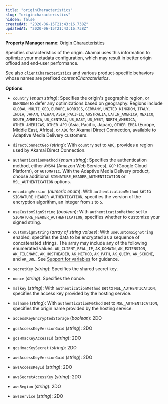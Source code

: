 ```yaml
---
title: "originCharacteristics"
slug: "origincharacteristics"
hidden: false
createdAt: "2020-06-15T21:43:16.738Z"
updatedAt: "2020-06-15T21:43:16.738Z"
---
```

__Property Manager name__: [Origin Characteristics](https://control.akamai.com/wh/CUSTOMER/AKAMAI/en-US/WEBHELP/property-manager/property-manager-help/csh_lookup.html?id=PM_0059)

Specifies characteristics of the origin. Akamai uses this information to optimize your metadata configuration, which may result in better origin offload and end-user performance.

See also [`clientCharacteristics`](#clientcharacteristics) and various product-specific behaviors whose names are prefixed _contentCharacteristics_.

__Options__:

<div class="option" markdown="1" id="originCharacteristics.country" >

- `country` (_enum string_): Specifies the origin's geographic region, or `UNKNOWN` to defer any optimizations based on geography. Regions include `GLOBAL_MULTI_GEO`, `EUROPE`, `NORDICS`, `GERMANY`, `UNITED_KINGDOM`, `ITALY`, `INDIA`, `JAPAN`, `TAIWAN`, `ASIA_PACIFIC`, `AUSTRALIA`, `LATIN_AMERICA`, `MEXICO`, `SOUTH_AMERICA`, `US_CENTRAL`, `US_EAST`, `US_WEST`, `NORTH_AMERICA`, `OTHER_AMERICAS`, `OTHER_APJ` (Asia, Pacific, Japan), `OTHER_EMEA` (Europe, Middle East, Africa), or `ADC` for Akamai Direct Connection, available to Adaptive Media Delivery customers.

</div>

<div class="option" markdown="1" id="originCharacteristics.directConnectGeo" >

- `directConnectGeo` (_string_): With `country` set to `ADC`, provides a region used by Akamai Direct Connection.

</div>

<div class="option" markdown="1" id="originCharacteristics.authenticationMethod" >

- `authenticationMethod` (_enum string_): Specifies the authentication method, either `AWSV4` (Amazon Web Services), `GCP` (Google Cloud Platform), or `AUTOMATIC`.  With the Adaptive Media Delivery product, choose additional `SIGNATURE_HEADER_AUTHENTICATION` or `MSL_AUTHENTICATION` options.

</div>

<div class="option" markdown="1" id="originCharacteristics.encodingVersion" >

- `encodingVersion` (_numeric enum_): With `authenticationMethod` set to `SIGNATURE_HEADER_AUTHENTICATION`, specifies the version of the encryption algorithm, an integer from `1` to `5`. <!-- `2`, `3`, `4` -->

</div>

<div class="option" markdown="1" id="originCharacteristics.useCustomSignString" >

- `useCustomSignString` (_boolean_): With `authenticationMethod` set to `SIGNATURE_HEADER_AUTHENTICATION`, specifies whether to customize your signed string.

</div>

<div class="option" markdown="1" id="originCharacteristics.customSignString" >

- `customSignString` (_array of string values_): With `useCustomSignString` enabled, specifies the data to be encrypted as a sequence of concatenated strings. The array may include any of the following enumerated values: `AK_CLIENT_REAL_IP`, `AK_DOMAIN`, `AK_EXTENSION`, `AK_FILENAME`, `AK_HOSTHEADER`, `AK_METHOD`, `AK_PATH`, `AK_QUERY`, `AK_SCHEME`, and `AK_URL`. See [Support for variables](#vf) for guidance.

</div>

<div class="option" markdown="1" id="originCharacteristics.secretKey" >

- `secretKey` (_string_): Specifies the shared secret key.

</div>

<div class="option" markdown="1" id="originCharacteristics.nonce" >

- `nonce` (_string_): Specifies the nonce.

</div>

<div class="option" markdown="1" id="originCharacteristics.mslkey" >

- `mslkey` (_string_): With `authenticationMethod` set to `MSL_AUTHENTICATION`, specifies the access key provided by the hosting service.

</div>

<div class="option" markdown="1" id="originCharacteristics.mslname" >

- `mslname` (_string_): With `authenticationMethod` set to `MSL_AUTHENTICATION`, specifies the origin name provided by the hosting service.

</div>

<div class="option" markdown="1" id="originCharacteristics.accessKeyEncryptedStorage" >

- `accessKeyEncryptedStorage` (_boolean_): 2DO

</div>

<div class="option" markdown="1" id="originCharacteristics.gcsAccessKeyVersionGuid" >

- `gcsAccessKeyVersionGuid` (_string_): 2DO

</div>

<div class="option" markdown="1" id="originCharacteristics.gcsHmacKeyAccessId" >

- `gcsHmacKeyAccessId` (_string_): 2DO

</div>

<div class="option" markdown="1" id="originCharacteristics.gcsHmacKeySecret" >

- `gcsHmacKeySecret` (_string_): 2DO

</div>

<div class="option" markdown="1" id="originCharacteristics.awsAccessKeyVersionGuid" >

- `awsAccessKeyVersionGuid` (_string_): 2DO

</div>

<div class="option" markdown="1" id="originCharacteristics.awsAccessKeyId" >

- `awsAccessKeyId` (_string_): 2DO

</div>

<div class="option" markdown="1" id="originCharacteristics.awsSecretAccessKey" >

- `awsSecretAccessKey` (_string_): 2DO

</div>

<div class="option" markdown="1" id="originCharacteristics.awsRegion" >

- `awsRegion` (_string_): 2DO

</div>

<div class="option" markdown="1" id="originCharacteristics.awsService" >

- `awsService` (_string_): 2DO

</div>

</div>

<div class="feature" data-feature="originCharacteristicsWsd" markdown="1">
